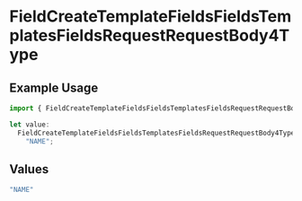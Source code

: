 # FieldCreateTemplateFieldsFieldsTemplatesFieldsRequestRequestBody4Type

## Example Usage

```typescript
import { FieldCreateTemplateFieldsFieldsTemplatesFieldsRequestRequestBody4Type } from "@documenso/sdk-typescript/models/operations";

let value:
  FieldCreateTemplateFieldsFieldsTemplatesFieldsRequestRequestBody4Type =
    "NAME";
```

## Values

```typescript
"NAME"
```
